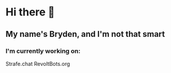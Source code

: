 # Hi there 👋
## My name's Bryden, and I'm not that smart

### I'm currently working on:
Strafe.chat
RevoltBots.org


